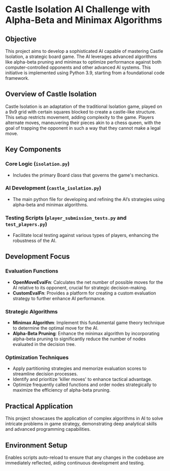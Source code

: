 # Castle Isolation AI Challenge with Alpha-Beta and Minimax Algorithms

## Objective
This project aims to develop a sophisticated AI capable of mastering Castle Isolation, a strategic board game. The AI leverages advanced algorithms like alpha-beta pruning and minimax to optimize performance against both computer-controlled opponents and other advanced AI systems. This initiative is implemented using Python 3.9, starting from a foundational code framework.

## Overview of Castle Isolation
Castle Isolation is an adaptation of the traditional Isolation game, played on a 9x9 grid with certain squares blocked to create a castle-like structure. This setup restricts movement, adding complexity to the game. Players alternate moves, maneuvering their pieces akin to a chess queen, with the goal of trapping the opponent in such a way that they cannot make a legal move.

## Key Components

### Core Logic (`isolation.py`)
- Includes the primary Board class that governs the game's mechanics.

### AI Development (`castle_isolation.py`)
- The main python file for developing and refining the AI’s strategies using alpha-beta and minimax algorithms.

### Testing Scripts (`player_submission_tests.py` and `test_players.py`)
- Facilitate local testing against various types of players, enhancing the robustness of the AI.

## Development Focus

### Evaluation Functions
- **OpenMoveEvalFn**: Calculates the net number of possible moves for the AI relative to its opponent, crucial for strategic decision-making.
- **CustomEvalFn**: Provides a platform for creating a custom evaluation strategy to further enhance AI performance.

### Strategic Algorithms
- **Minimax Algorithm**: Implement this fundamental game theory technique to determine the optimal move for the AI.
- **Alpha-Beta Pruning**: Enhance the minimax algorithm by incorporating alpha-beta pruning to significantly reduce the number of nodes evaluated in the decision tree.

### Optimization Techniques
- Apply partitioning strategies and memorize evaluation scores to streamline decision processes.
- Identify and prioritize 'killer moves' to enhance tactical advantage.
- Optimize frequently called functions and order nodes strategically to maximize the efficiency of alpha-beta pruning.

## Practical Application
This project showcases the application of complex algorithms in AI to solve intricate problems in game strategy, demonstrating deep analytical skills and advanced programming capabilities.

## Environment Setup
Enables scripts auto-reload to ensure that any changes in the codebase are immediately reflected, aiding continuous development and testing.
